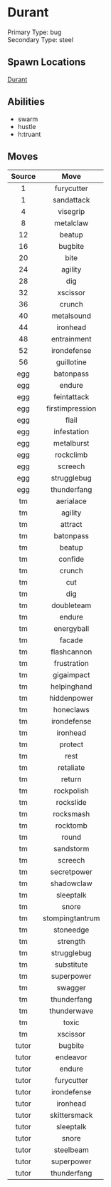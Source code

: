 # Durant  
Primary Type: bug  
Secondary Type: steel  
  
## Spawn Locations  
[Durant](/data/spawn_presets/durant.md)  
  
## Abilities  
  * swarm
  * hustle
  * h:truant
  
  
## Moves  
  
| Source | Move |  
|:---:|:---:|  
| 1 | furycutter |  
| 1 | sandattack |  
| 4 | visegrip |  
| 8 | metalclaw |  
| 12 | beatup |  
| 16 | bugbite |  
| 20 | bite |  
| 24 | agility |  
| 28 | dig |  
| 32 | xscissor |  
| 36 | crunch |  
| 40 | metalsound |  
| 44 | ironhead |  
| 48 | entrainment |  
| 52 | irondefense |  
| 56 | guillotine |  
| egg | batonpass |  
| egg | endure |  
| egg | feintattack |  
| egg | firstimpression |  
| egg | flail |  
| egg | infestation |  
| egg | metalburst |  
| egg | rockclimb |  
| egg | screech |  
| egg | strugglebug |  
| egg | thunderfang |  
| tm | aerialace |  
| tm | agility |  
| tm | attract |  
| tm | batonpass |  
| tm | beatup |  
| tm | confide |  
| tm | crunch |  
| tm | cut |  
| tm | dig |  
| tm | doubleteam |  
| tm | endure |  
| tm | energyball |  
| tm | facade |  
| tm | flashcannon |  
| tm | frustration |  
| tm | gigaimpact |  
| tm | helpinghand |  
| tm | hiddenpower |  
| tm | honeclaws |  
| tm | irondefense |  
| tm | ironhead |  
| tm | protect |  
| tm | rest |  
| tm | retaliate |  
| tm | return |  
| tm | rockpolish |  
| tm | rockslide |  
| tm | rocksmash |  
| tm | rocktomb |  
| tm | round |  
| tm | sandstorm |  
| tm | screech |  
| tm | secretpower |  
| tm | shadowclaw |  
| tm | sleeptalk |  
| tm | snore |  
| tm | stompingtantrum |  
| tm | stoneedge |  
| tm | strength |  
| tm | strugglebug |  
| tm | substitute |  
| tm | superpower |  
| tm | swagger |  
| tm | thunderfang |  
| tm | thunderwave |  
| tm | toxic |  
| tm | xscissor |  
| tutor | bugbite |  
| tutor | endeavor |  
| tutor | endure |  
| tutor | furycutter |  
| tutor | irondefense |  
| tutor | ironhead |  
| tutor | skittersmack |  
| tutor | sleeptalk |  
| tutor | snore |  
| tutor | steelbeam |  
| tutor | superpower |  
| tutor | thunderfang |  
  
